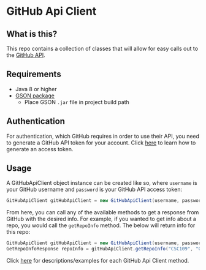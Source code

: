 # GitHub Api Client

## What is this?

This repo contains a collection of classes that will allow for easy calls out to the [GitHub API](https://docs.github.com/en).

## Requirements

- Java 8 or higher
- [GSON package](https://repo1.maven.org/maven2/com/google/code/gson/gson/2.8.6/gson-2.8.6.jar)
    - Place GSON `.jar` file in project build path

## Authentication

For authentication, which GitHub requires in order to use their API, you need to generate a GitHub API token for your account.
Click [here](./access-token) to learn how to generate an access token.

## Usage

A GitHubApiClient object instance can be created like so, where `username` is your GitHub username and `password` is your GitHub API access token:

```java
GitHubApiClient gitHubApiClient = new GitHubApiClient(username, password);
```

From here, you can call any of the available methods to get a response from GitHub with the desired info.
For example, if you wanted to get info about a repo, you would call the `getRepoInfo` method.
The below will return info for this repo:

```java
GitHubApiClient gitHubApiClient = new GitHubApiClient(username, password);
GetRepoInfoResponse repoInfo = gitHubApiClient.getRepoInfo("CSC109", "GitHubApiClient");
```

Click [here](./methods-overview) for descriptions/examples for each GitHub Api Client method.



